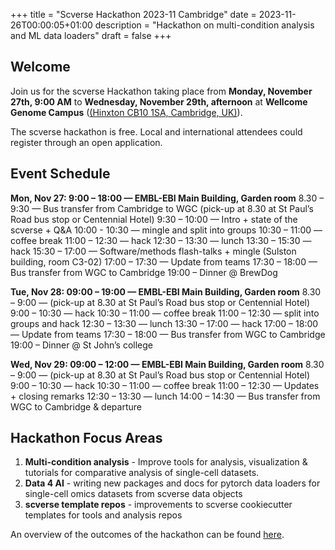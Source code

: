 +++
title = "Scverse Hackathon 2023-11 Cambridge"
date = 2023-11-26T00:00:05+01:00
description = "Hackathon on multi-condition analysis and ML data loaders"
draft = false
+++

## Welcome

Join us for the scverse Hackathon taking place from **Monday, November 27th, 9:00 AM** to **Wednesday, November 29th, afternoon** at **Wellcome Genome Campus** ([(Hinxton CB10 1SA, Cambridge, UK)](https://www.google.com/maps/place/Wellcome+Genome+Campus/@52.0802014,0.1871654,15z/data=!4m6!3m5!1s0x47d87ccc6d10a9c9:0x3f7ad92339a765b6!8m2!3d52.0802014!4d0.1871654!16s%2Fm%2F02rttyd?entry=ttu)).

The scverse hackathon is free. Local and international attendees could register through an open application.

## Event Schedule

**Mon, Nov 27: 9:00 – 18:00 — EMBL-EBI Main Building, Garden room** 
8.30 – 9:30 — Bus transfer from Cambridge to WGC (pick-up at 8.30 at St Paul’s Road bus stop or Centennial Hotel)
9:30 – 10:00 — Intro + state of the scverse + Q&A
10:00 - 10:30 — mingle and split into groups
10:30 – 11:00 — coffee break
11:00 – 12:30 — hack
12:30 – 13:30 — lunch
13:30 – 15:30 — hack 
15:30 – 17:00 — Software/methods flash-talks + mingle (Sulston building, room C3-02)
17:00 – 17:30 — Update from teams
17:30 – 18:00 — Bus transfer from WGC to Cambridge 
19:00 – Dinner @ BrewDog 

**Tue, Nov 28: 09:00 – 19:00 — EMBL-EBI Main Building, Garden room** 
8.30 – 9:00 — (pick-up at 8.30 at St Paul’s Road bus stop or Centennial Hotel)
9:00 – 10:30 — hack
10:30 – 11:00 — coffee break
11:00 – 12:30 — split into groups and hack
12:30 – 13:30 — lunch
13:30 – 17:00 — hack 
17:00 – 18:00 — Update from teams
17:30 – 18:00 — Bus transfer from WGC to Cambridge
19:00 – Dinner @ St John’s college

**Wed, Nov 29: 09:00 – 12:00 — EMBL-EBI Main Building, Garden room**
8.30 – 9:00 — (pick-up at 8.30 at St Paul’s Road bus stop or Centennial Hotel)
9:00 – 10:30 — hack
10:30 – 11:00 — coffee break
11:00 – 12:30 — Updates + closing remarks
12:30 – 13:30 — lunch
14:00 – 14:30 — Bus transfer from WGC to Cambridge & departure

## Hackathon Focus Areas

1. **Multi-condition analysis** - Improve tools for analysis, visualization & tutorials for comparative analysis of single-cell datasets.
2. **Data 4 AI** - writing new packages and docs for pytorch data loaders for single-cell omics datasets from scverse data objects
3. **scverse template repos** - improvements to scverse cookiecutter templates for tools and analysis repos

An overview of the outcomes of the hackathon can be found [here](https://twitter.com/scverse_team/status/1735257738916102575). 